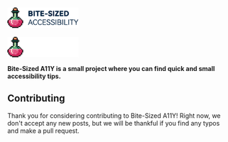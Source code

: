 <p>
  <a href="https://bite-sized-a11y.com/#gh-light-mode-only">
    <br/>
    <img src="./.github/bite-sized-a11y-logo-dark.svg" alt="Bite-Sized Accessibility" width="160">
    <br/>
  </a>
  <a href="https://bite-sized-a11y.com/#gh-dark-mode-only">
    <br/>
    <img src="./.github/bite-sized-a11y-logo-light.svg" alt="Bite-Sized Accessibility" width="160">
    <br/>
  </a>
</p>

**Bite-Sized A11Y is a small project where you can find quick and small accessibility tips.**

## Contributing
Thank you for considering contributing to Bite-Sized A11Y! Right now, we don't accept any new posts, but we will be thankful if you find any typos and make a pull request.
